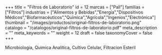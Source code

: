 +++
title = "Filtros de Laboratorio"
id = 12
marcas = ["Pall"]
familias = ["Filtros"]
industrias = ["Alimentos y Bebidas","Energía","Dispositivos Médicos","Biofarmacéuticos","Química","Agrícola","Ingenios","Electrónica"]
thumbnail = "/images/productos/original-filtros-de-laboratorio.png"
catalogo = "/catalogos/original-filtros-de-laboratorio.pdf"
meta_description = ""
meta_keywords = ""
weight = 12
draft = false
taxonomyCover = false
+++
<p>Microbiologia, Quimica Analitica, Cultivo Celular, Filtracion Esteril</p>